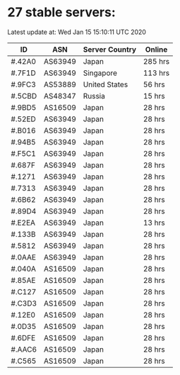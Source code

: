 # 27 stable servers:

Latest update at: Wed Jan 15 15:10:11 UTC 2020

| ID | ASN | Server Country | Online |
| -- | --- | -------------- | ------ |
| #.42A0 | AS63949 | Japan | 285 hrs |
| #.7F1D | AS63949 | Singapore | 113 hrs |
| #.9FC3 | AS53889 | United States | 56 hrs |
| #.5CBD | AS48347 | Russia | 15 hrs |
| #.9BD5 | AS16509 | Japan | 28 hrs |
| #.52ED | AS63949 | Japan | 28 hrs |
| #.B016 | AS63949 | Japan | 28 hrs |
| #.94B5 | AS63949 | Japan | 28 hrs |
| #.F5C1 | AS63949 | Japan | 28 hrs |
| #.687F | AS63949 | Japan | 28 hrs |
| #.1271 | AS63949 | Japan | 28 hrs |
| #.7313 | AS63949 | Japan | 28 hrs |
| #.6B62 | AS63949 | Japan | 28 hrs |
| #.89D4 | AS63949 | Japan | 28 hrs |
| #.E2EA | AS63949 | Japan | 13 hrs |
| #.133B | AS63949 | Japan | 28 hrs |
| #.5812 | AS63949 | Japan | 28 hrs |
| #.0AAE | AS63949 | Japan | 28 hrs |
| #.040A | AS16509 | Japan | 28 hrs |
| #.85AE | AS16509 | Japan | 28 hrs |
| #.C127 | AS16509 | Japan | 28 hrs |
| #.C3D3 | AS16509 | Japan | 28 hrs |
| #.12E0 | AS16509 | Japan | 28 hrs |
| #.0D35 | AS16509 | Japan | 28 hrs |
| #.6DFE | AS16509 | Japan | 28 hrs |
| #.AAC6 | AS16509 | Japan | 28 hrs |
| #.C565 | AS16509 | Japan | 28 hrs |

